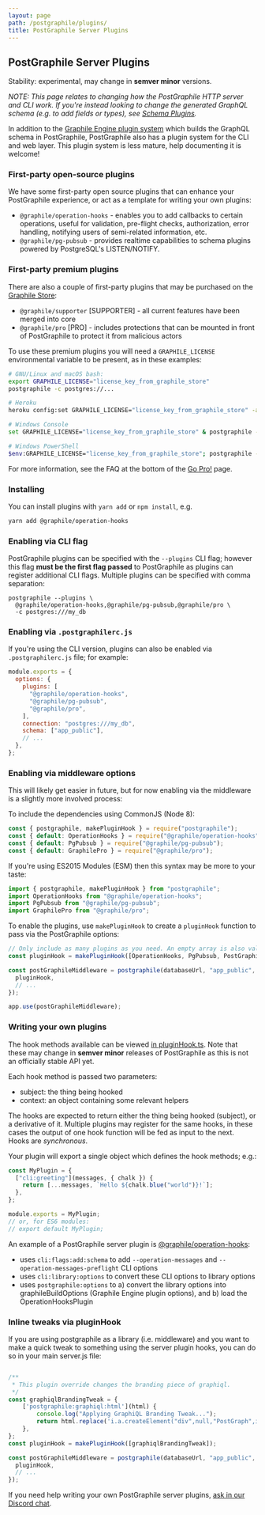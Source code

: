 ```yaml
---
layout: page
path: /postgraphile/plugins/
title: PostGraphile Server Plugins
---
```


## PostGraphile Server Plugins

Stability: experimental, may change in **semver minor** versions.

_NOTE: This page relates to changing how the PostGraphile HTTP server and CLI
work. If you're instead looking to change the generated GraphQL schema (e.g.
to add fields or types), see [Schema Plugins](/postgraphile/extending/)._

In addition to the [Graphile Engine plugin system](/postgraphile/extending/)
which builds the GraphQL schema in PostGraphile, PostGraphile also has a plugin
system for the CLI and web layer. This plugin system is less mature, help
documenting it is welcome!

### First-party open-source plugins

We have some first-party open source plugins that can enhance your PostGraphile experience, or act as a template for writing your own plugins:

- `@graphile/operation-hooks` - enables you to add callbacks to certain operations, useful for validation, pre-flight checks, authorization, error handling, notifying users of semi-related information, etc.
- `@graphile/pg-pubsub` - provides realtime capabilities to schema plugins powered by PostgreSQL's LISTEN/NOTIFY.

### First-party premium plugins

There are also a couple of first-party plugins that may be purchased on the [Graphile Store](https://store.graphile.com):

- `@graphile/supporter` [SUPPORTER] - all current features have been merged into core
- `@graphile/pro` [PRO] - includes protections that can be mounted in front of PostGraphile to protect it from malicious actors

To use these premium plugins you will need a `GRAPHILE_LICENSE` environmental variable
to be present, as in these examples:

```bash
# GNU/Linux and macOS bash:
export GRAPHILE_LICENSE="license_key_from_graphile_store"
postgraphile -c postgres://...

# Heroku
heroku config:set GRAPHILE_LICENSE="license_key_from_graphile_store" -a my_heroku_app

# Windows Console
set GRAPHILE_LICENSE="license_key_from_graphile_store" & postgraphile -c postgres://...

# Windows PowerShell
$env:GRAPHILE_LICENSE="license_key_from_graphile_store"; postgraphile -c postgres://...
```

For more information, see the FAQ at the bottom of the [Go
Pro!](/postgraphile/pricing/) page.

### Installing

You can install plugins with `yarn add` or `npm install`, e.g.

```bash
yarn add @graphile/operation-hooks
```

### Enabling via CLI flag

PostGraphile plugins can be specified with the `--plugins` CLI flag; however
this flag **must be the first flag passed** to PostGraphile as plugins can
register additional CLI flags. Multiple plugins can be specified with comma
separation:

```
postgraphile --plugins \
  @graphile/operation-hooks,@graphile/pg-pubsub,@graphile/pro \
  -c postgres:///my_db
```

### Enabling via `.postgraphilerc.js`

If you're using the CLI version, plugins can also be enabled via
`.postgraphilerc.js` file; for example:

```js
module.exports = {
  options: {
    plugins: [
      "@graphile/operation-hooks",
      "@graphile/pg-pubsub",
      "@graphile/pro",
    ],
    connection: "postgres:///my_db",
    schema: ["app_public"],
    // ...
  },
};
```

### Enabling via middleware options

This will likely get easier in future, but for now enabling via the middleware
is a slightly more involved process:

To include the dependencies using CommonJS (Node 8):

```js
const { postgraphile, makePluginHook } = require("postgraphile");
const { default: OperationHooks } = require("@graphile/operation-hooks");
const { default: PgPubsub } = require("@graphile/pg-pubsub");
const { default: GraphilePro } = require("@graphile/pro");
```

If you're using ES2015 Modules (ESM) then this syntax may be more to your taste:

```js
import { postgraphile, makePluginHook } from "postgraphile";
import OperationHooks from "@graphile/operation-hooks";
import PgPubsub from "@graphile/pg-pubsub";
import GraphilePro from "@graphile/pro";
```

To enable the plugins, use `makePluginHook` to create a `pluginHook` function
to pass via the PostGraphile options:

```js
// Only include as many plugins as you need. An empty array is also valid.
const pluginHook = makePluginHook([OperationHooks, PgPubsub, PostGraphilePro]);

const postGraphileMiddleware = postgraphile(databaseUrl, "app_public", {
  pluginHook,
  // ...
});

app.use(postGraphileMiddleware);
```

### Writing your own plugins

The hook methods available can be viewed [in
pluginHook.ts](https://github.com/graphile/postgraphile/blob/master/src/postgraphile/pluginHook.ts).
Note that these may change in **semver minor** releases of PostGraphile as
this is not an officially stable API yet.

Each hook method is passed two parameters:

- subject: the thing being hooked
- context: an object containing some relevant helpers

The hooks are expected to return either the thing being hooked (subject), or
a derivative of it. Multiple plugins may register for the same hooks, in
these cases the output of one hook function will be fed as input to the next.
Hooks are _synchronous_.

Your plugin will export a single object which defines the hook methods; e.g.:

```js
const MyPlugin = {
  ["cli:greeting"](messages, { chalk }) {
    return [...messages, `Hello ${chalk.blue("world")}!`];
  },
};

module.exports = MyPlugin;
// or, for ES6 modules:
// export default MyPlugin;
```

An example of a PostGraphile server plugin is [@graphile/operation-hooks](https://github.com/graphile/operation-hooks/blob/master/src/index.ts):

- uses `cli:flags:add:schema` to add `--operation-messages` and `--operation-messages-preflight` CLI options
- uses `cli:library:options` to convert these CLI options to library options
- uses `postgraphile:options` to a) convert the library options into graphileBuildOptions (Graphile Engine plugin options), and b) load the OperationHooksPlugin

### Inline tweaks via pluginHook

If you are using postgraphile as a library (i.e. middleware) and you want to make a quick tweak to something using the server plugin hooks, you can do so in your main server.js file:

```js

/**
 * This plugin override changes the branding piece of graphiql.
 */
const graphiqlBrandingTweak = {
    ['postgraphile:graphiql:html'](html) {
        console.log("Applying GraphiQL Branding Tweak...");
        return html.replace('i.a.createElement("div",null,"PostGraph",i.a.createElement("em",null,"i"),"QL")', '"GraphiQL for MyCompany"');
    },
};
const pluginHook = makePluginHook([graphiqlBrandingTweak]);

const postGraphileMiddleware = postgraphile(databaseUrl, "app_public", {
  pluginHook,
  // ...
});
```

If you need help writing your own PostGraphile server plugins, [ask in our Discord chat](http://discord.gg/graphile).
